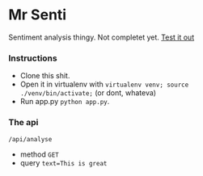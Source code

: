 # Mr Senti
Sentiment analysis thingy. Not completet yet.
[Test it out](http://mr-senti.herokuapp.com/)


### Instructions

* Clone this shit.
* Open it in virtualenv with `virtualenv venv; source ./venv/bin/activate;` (or dont, whateva)
* Run app.py `python app.py`.


### The api

`/api/analyse`
 - method `GET`
 - query  `text=This is great`

